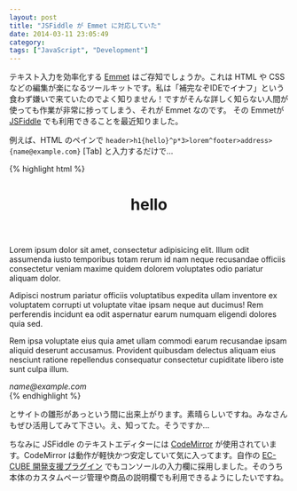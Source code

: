 ```yaml
---
layout: post
title: "JSFiddle が Emmet に対応していた"
date: 2014-03-11 23:05:49
category: 
tags: ["JavaScript", "Development"]
---
```


テキスト入力を効率化する [Emmet](http://emmet.io/) はご存知でしょうか。これは HTML や CSS などの編集が楽になるツールキットです。私は「補完なぞIDEでイナフ」という食わず嫌いで来ていたのでよく知りません！ですがそんな詳しく知らない人間が使っても作業が非常に捗ってしまう、それが Emmet なのです。
その Emmetが [JSFiddle](http://jsfiddle.net/) でも利用できることを最近知りました。

例えば、HTML のペインで `header>h1{hello}^p*3>lorem^footer>address>{name@example.com}` [Tab] と入力するだけで…

{% highlight html %}
<header>
    <h1>hello</h1>
</header>
<p>Lorem ipsum dolor sit amet, consectetur adipisicing elit. Illum odit assumenda iusto temporibus totam rerum id nam neque recusandae officiis consectetur veniam maxime quidem dolorem voluptates odio pariatur aliquam dolor.</p>
<p>Adipisci nostrum pariatur officiis voluptatibus expedita ullam inventore ex voluptatem corrupti ut voluptate vitae ipsam neque aut ducimus! Rem perferendis incidunt ea odit aspernatur earum numquam eligendi dolores quia sed.</p>
<p>Rem ipsa voluptate eius quia amet ullam commodi earum recusandae ipsam aliquid deserunt accusamus. Provident quibusdam delectus aliquam eius nesciunt ratione repellendus consequatur consectetur cupiditate libero iste sunt culpa illum.</p>
<footer>
    <address>name@example.com</address>
</footer>
{% endhighlight %}

とサイトの雛形があっという間に出来上がります。素晴らしいですね。みなさんもぜひ活用してみて下さい。え、知ってた。そうですか…

ちなみに JSFiddle のテキストエディターには [CodeMirror](http://codemirror.net/) が使用されています。CodeMirror は動作が軽快かつ安定していて気に入ってます。自作の [EC-CUBE 開発支援プラグイン](https://github.com/zenith6/eccube-devel/) でもコンソールの入力欄に採用しました。そのうち本体のカスタムページ管理や商品の説明欄でも利用できるようにしたいですね。


